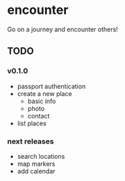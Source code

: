 # encounter

Go on a journey and encounter others!

## TODO

### v0.1.0

- passport authentication
- create a new place
  - basic info
  - photo
  - contact
- list places

### next releases

- search locations
- map markers
- add calendar
